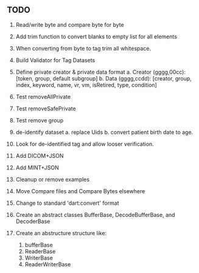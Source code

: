 ## TODO

1.	Read/write byte and compare byte for byte
2.	Add trim function to convert blanks to empty list for all elements
3.	When converting from byte to tag trim all whitespace.
4.	Build Validator for Tag Datasets
5.	Define private creator & private data format
   a.	Creator (gggg,00cc): [token, group, default subgroup] 
   b.	Data (gggg,ccdd):
       [creator, group, index, keyword, name, vr, vm, isRetired, type, condition] 
6.	Test removeAllPrivate
7.	Test removeSafePrivate
8.	Test remove group
9.  de-identify dataset
   a. replace Uids
   b. convert patient birth date to age.
 
0. Look for de-identified tag and allow looser verification.
1. Add DICOM+JSON
2. Add MINT+JSON
3. Cleanup or remove examples
4. Move Compare files and Compare Bytes elsewhere
5. Change to standard 'dart:convert' format
6. Create an abstract classes BufferBase, DecodeBufferBase, and DecoderBase
7. Create an abstructure structure like:
    1. bufferBase
    2. ReaderBase
    3. WriterBase
    4. ReaderWriterBase
 

